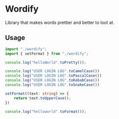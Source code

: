 # Wordify
Library that makes words prettier and better to loot at.

## Usage
```ts
import "./wordify";
import { setFormat } from "./wordify";

console.log("helloWorld".toPretty());

console.log("USER LOGIN LOG".toCamelCase())
console.log("USER LOGIN LOG".toPascalCase())
console.log("USER LOGIN LOG".toKebabCase())
console.log("USER LOGIN LOG".toSnakeCase())

setFormat((text: string) => {
    return text.toUpperCase();
})

console.log("helloworld".toFormat());
```
